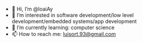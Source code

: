 - 👋 Hi, I’m @loaiAy
- 👀 I’m interested in software development/low level development/embedded systems/app development 
- 🌱 I’m currently learning: computer science
- 📫 How to reach me: luisort.93@gmail.com

<!---
loaiAy/loaiAy is a ✨ special ✨ repository because its `README.md` (this file) appears on your GitHub profile.
You can click the Preview link to take a look at your changes.
--->
